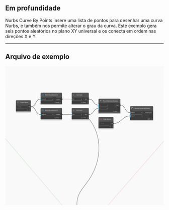 ## Em profundidade
Nurbs Curve By Points insere uma lista de pontos para desenhar uma curva Nurbs, e também nos permite alterar o grau da curva. Este exemplo gera seis pontos aleatórios no plano XY universal e os conecta em ordem nas direções X e Y.
___
## Arquivo de exemplo

![ByPoints (points, degree)](./Autodesk.DesignScript.Geometry.NurbsCurve.ByPoints(points,%20degree)_img.jpg)

